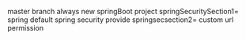 master branch always new springBoot project 
springSecuritySection1= spring default spring security provide
springsecsection2= custom url permission

